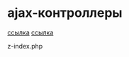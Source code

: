 # ajax-контроллеры


[ссылка](https://wiki.uplab.ru/pages/viewpage.action?pageId=9732103)
[ссылка](https://verstaem.com/ajax/new-bitrix-ajax/)

z-index.php